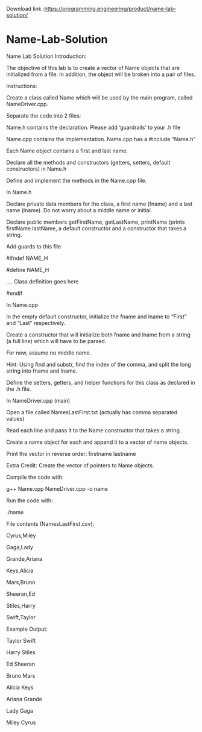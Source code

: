 Download link :https://programming.engineering/product/name-lab-solution/

# Name-Lab-Solution
Name Lab Solution
Introduction:

The objective of this lab is to create a vector of Name objects that are initialized from a file.
In addition, the object will be broken into a pair of files.

Instructions:

Create a class called Name which will be used by the main program, called NameDriver.cpp.

Separate the code into 2 files:

Name.h contains the declaration. Please add ‘guardrails’ to your .h file

Name.cpp contains the implementation. Name.cpp has a #include “Name.h”


Each Name object contains a first and last name.

Declare all the methods and constructors (getters, setters, default constructors) in Name.h

Define and implement the methods in the Name.cpp file.

In Name.h


Declare private data members for the class, a first name (fname) and a last name (lname). Do not worry about a middle name or initial.

Declare public members getFirstName, getLastName, printName (prints firstName <space> lastName, a default constructor and a constructor that takes a string.

Add guards to this file

#ifndef NAME_H

#define NAME_H

…. Class definition goes here

#endif

In Name.cpp

In the empty default constructor, initialize the fname and lname to “First” and “Last” respectively.

Create a constructor that will initialize both fname and lname from a string (a full line) which will have to be parsed.

For now, assume no middle name.

Hint: Using find and substr, find the index of the comma, and split the long string into fname and lname.

Define the setters, getters, and helper functions for this class as declared in the .h file.

In NameDriver.cpp (main)

Open a file called NamesLastFirst.txt (actually has comma separated values)

Read each line and pass it to the Name constructor that takes a string.

Create a name object for each and append it to a vector of name objects.

Print the vector in reverse order: firstname lastname

Extra Credit: Create the vector of pointers to Name objects.

Compile the code with:

g++ Name.cpp NameDriver.cpp -o name

Run the code with:

./name

File contents (NamesLastFirst.csv):

Cyrus,Miley

Gaga,Lady

Grande,Ariana

Keys,Alicia

Mars,Bruno

Sheeran,Ed

Stiles,Harry

Swift,Taylor

Example Output:

Taylor Swift

Harry Stiles

Ed Sheeran

Bruno Mars

Alicia Keys

Ariana Grande

Lady Gaga

Miley Cyrus
